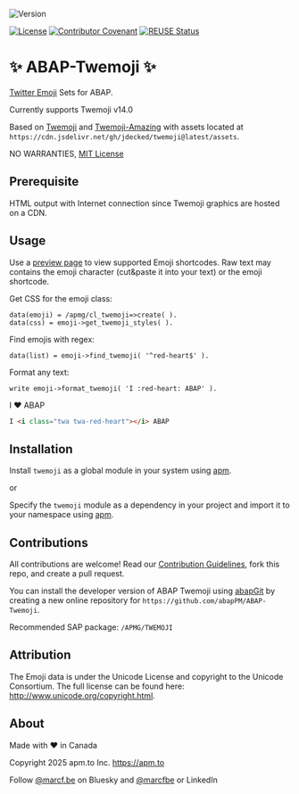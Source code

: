 ![Version](https://img.shields.io/endpoint?url=https://shield.abappm.com/github/abapPM/ABAP-Twemoji/src/%2523apmg%2523cl_twemoji.clas.abap/c_version&label=Version&color=blue)

[![License](https://img.shields.io/github/license/abapPM/ABAP-Emoji?label=License&color=success)](LICENSE)
[![Contributor Covenant](https://img.shields.io/badge/Contributor%20Covenant-2.1-4baaaa.svg?color=success)](https://github.com/abapPM/.github/blob/main/CODE_OF_CONDUCT.md)
[![REUSE Status](https://api.reuse.software/badge/github.com/abapPM/ABAP-Emoji)](https://api.reuse.software/info/github.com/abapPM/ABAP-Emoji)

# ✨ ABAP-Twemoji ✨

[Twitter Emoji](https://github.com/ikatyang/emoji-cheat-sheet/blob/master/README.md) Sets for ABAP.

Currently supports Twemoji v14.0

Based on [Twemoji](https://github.com/jdecked/twemoji) and [Twemoji-Amazing](https://github.com/SebastianAigner/twemoji-amazing) with assets located at `https://cdn.jsdelivr.net/gh/jdecked/twemoji@latest/assets`.

NO WARRANTIES, [MIT License](LICENSE)

## Prerequisite

HTML output with Internet connection since Twemoji graphics are hosted on a CDN.

## Usage

Use a [preview page](https://jdecked.github.io/twemoji/v/latest/preview-svg.html) to view supported Emoji shortcodes. Raw text may contains the emoji character (cut&paste it into your text) or the emoji shortcode.

Get CSS for the emoji class:

```abap
data(emoji) = /apmg/cl_twemoji=>create( ).
data(css) = emoji->get_twemoji_styles( ).
```

Find emojis with regex:

```abap
data(list) = emoji->find_twemoji( '^red-heart$' ).
```

Format any text:

```abap
write emoji->format_twemoji( 'I :red-heart: ABAP' ).
```

I ❤ ABAP

```html
I <i class="twa twa-red-heart"></i> ABAP
```

## Installation

Install `twemoji` as a global module in your system using [apm](https://abappm.com).

or

Specify the `twemoji` module as a dependency in your project and import it to your namespace using [apm](https://abappm.com).

## Contributions

All contributions are welcome! Read our [Contribution Guidelines](https://github.com/abapPM/ABAP-Emoji/blob/main/CONTRIBUTING.md), fork this repo, and create a pull request.

You can install the developer version of ABAP Twemoji using [abapGit](https://github.com/abapGit/abapGit) by creating a new online repository for `https://github.com/abapPM/ABAP-Twemoji`.

Recommended SAP package: `/APMG/TWEMOJI`

## Attribution

The Emoji data is under the Unicode License and copyright to the Unicode Consortium. The full license can be found here: http://www.unicode.org/copyright.html.

## About

Made with ❤ in Canada

Copyright 2025 apm.to Inc. <https://apm.to>

Follow [@marcf.be](https://bsky.app/profile/marcf.be) on Bluesky and [@marcfbe](https://linkedin.com/in/marcfbe) or LinkedIn
